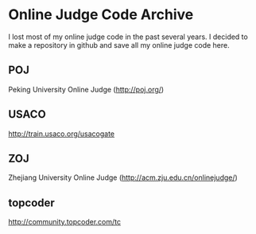Online Judge Code Archive
=================

I lost most of my online judge code in the past several years.
I decided to make a repository in github and save all my online judge code here.

POJ
--------

Peking University Online Judge (http://poj.org/)

USACO
--------

http://train.usaco.org/usacogate

ZOJ
--------

Zhejiang University Online Judge (http://acm.zju.edu.cn/onlinejudge/)

topcoder
--------
http://community.topcoder.com/tc
